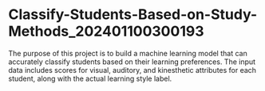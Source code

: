# Classify-Students-Based-on-Study-Methods_202401100300193
The purpose of this project is to build a machine learning model that can accurately classify students based on their learning preferences. The input data includes scores for visual, auditory, and kinesthetic attributes for each student, along with the actual learning style label.
